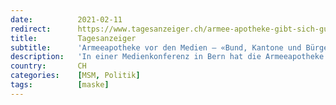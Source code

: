 ```yaml
---
date:          2021-02-11
redirect:      https://www.tagesanzeiger.ch/armee-apotheke-gibt-sich-gute-noten-886792253410
title:         Tagesanzeiger
subtitle:      'Armeeapotheke vor den Medien – «Bund, Kantone und Bürger haben in der Maskenbeschaffung versagt»'
description:   'In einer Medienkonferenz in Bern hat die Armeeapotheke die Beschaffungspolitik in der Pandemie erläutert. Sie hat dabei auch Fehler zugegeben – und am Ende für Emotionen gesorgt.'
country:       CH
categories:    [MSM, Politik]
tags:          [maske]
---
```

